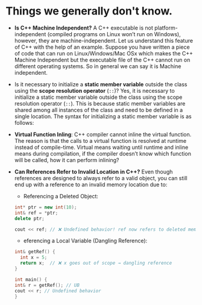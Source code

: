 # Things we generally don't know.

- **Is C++ Machine Independent?**
  A C++ executable is not platform-independent (compiled programs on Linux won’t run on Windows), however, they are machine-independent. Let us understand this feature of C++ with the help of an example. Suppose you have written a piece of code that can run on Linux/Windows/Mac OSx which makes the C++ Machine Independent but the executable file of the C++ cannot run on different operating systems. So in general we can say it is Machine independent.

- Is it necessary to initialize a **static member variable** outside the class using the **scope resolution operator** (`::`)?
  Yes, it is necessary to initialize a static member variable outside the class using the scope resolution operator (`::`). This is because static member variables are shared among all instances of the class and need to be defined in a single location. The syntax for initializing a static member variable is as follows:

- **Virtual Function Inling**: C++ compiler cannot inline the virtual function. The reason is that the calls to a virtual function is resolved at runtime instead of compile-time. Virtual means waiting until runtime and inline means during compilation, if the compiler doesn’t know which function will be called, how it can perform inlining?

- **Can References Refer to Invalid Location in C++?** Even though references are designed to always refer to a valid object, you can still end up with a reference to an invalid memory location due to:

  - Referencing a Deleted Object:

  ```c++
  int* ptr = new int(10);
  int& ref = *ptr;
  delete ptr;

  cout << ref; // ❌ Undefined behavior! ref now refers to deleted memory
  ```

  - eferencing a Local Variable (Dangling Reference):

  ```c++
  int& getRef() {
    int x = 5;
    return x;  // ❌ x goes out of scope → dangling reference
  }

  int main() {
  int& r = getRef(); // UB
  cout << r; // Undefined behavior
  }
  ```
